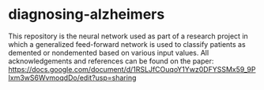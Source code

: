 # diagnosing-alzheimers
This repository is the neural network used as part of a research project in which a generalized feed-forward network is used to classify patients as demented or nondemented based on various input values. All acknowledgements and references can be found on the paper: https://docs.google.com/document/d/1RSLJfCOuqoY1Ywz0DFYSSMx59_9PIxm3wS6WvmoqdDo/edit?usp=sharing
